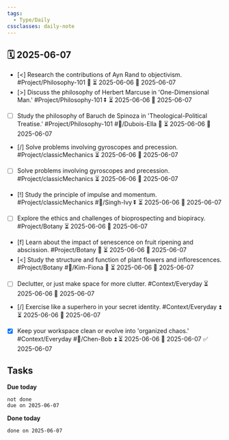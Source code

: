 ```yaml
---
tags:
  - Type/Daily
cssclasses: daily-note
---
```


## 🗓️ 2025-06-07

- [<] Research the contributions of Ayn Rand to objectivism. #Project/Philosophy-101 🔽 ⏳ 2025-06-06 📅 2025-06-07
- [>] Discuss the philosophy of Herbert Marcuse in 'One-Dimensional Man.' #Project/Philosophy-101 ⏬ ⏳ 2025-06-06 📅 2025-06-07
- [ ] Study the philosophy of Baruch de Spinoza in 'Theological-Political Treatise.' #Project/Philosophy-101 #👤/Dubois-Ella 🔽 ⏳ 2025-06-06 📅 2025-06-07
- [/] Solve problems involving gyroscopes and precession. #Project/classicMechanics ⏳ 2025-06-06 📅 2025-06-07
- [ ] Solve problems involving gyroscopes and precession. #Project/classicMechanics ⏳ 2025-06-06 📅 2025-06-07
- [!] Study the principle of impulse and momentum. #Project/classicMechanics #👤/Singh-Ivy ⏬ ⏳ 2025-06-06 📅 2025-06-07
- [ ] Explore the ethics and challenges of bioprospecting and biopiracy. #Project/Botany ⏳ 2025-06-06 📅 2025-06-07
- [f] Learn about the impact of senescence on fruit ripening and abscission. #Project/Botany 🔽 ⏳ 2025-06-06 📅 2025-06-07
- [<] Study the structure and function of plant flowers and inflorescences. #Project/Botany #👤/Kim-Fiona 🔼 ⏳ 2025-06-06 📅 2025-06-07
- [ ] Declutter, or just make space for more clutter. #Context/Everyday ⏳ 2025-06-06 📅 2025-06-07
- [/] Exercise like a superhero in your secret identity. #Context/Everyday ⏫ ⏳ 2025-06-06 📅 2025-06-07
- [x] Keep your workspace clean or evolve into 'organized chaos.' #Context/Everyday #👤/Chen-Bob ⏫ ⏳ 2025-06-06 📅 2025-06-07 ✅ 2025-06-07

## Tasks

**Due today**

```tasks
not done
due on 2025-06-07
```

**Done today**

```tasks
done on 2025-06-07
```
            
